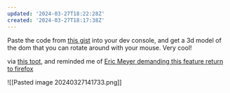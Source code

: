 ```yaml
---
updated: '2024-03-27T18:22:28Z'
created: '2024-03-27T18:17:38Z'
---
```

Paste the code from [this gist](https://gist.github.com/OrionReed/4c3778ebc2b5026d2354359ca49077ca) into your dev console, and get a 3d model of the dom that you can rotate around with your mouse. Very cool!

via [this toot](https://hci.social/@orion/112167137880858495), and reminded me of [Eric Meyer demanding this feature return to firefox](https://mastodon.social/@Meyerweb/111609072454648233)

![[Pasted image 20240327141733.png]]

